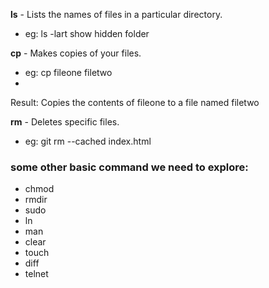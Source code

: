 **ls** - Lists the names of files in a particular  directory.
   - eg: ls -lart show hidden folder
   
 **cp** - Makes copies of your files.
  - eg: cp fileone filetwo
  - 
Result: Copies the contents of fileone to a file named filetwo

**rm** - Deletes specific files.
 - eg: git rm --cached index.html

### some other basic command we need to explore:
- chmod
- rmdir
- sudo
- ln
- man
- clear
- touch
- diff
- telnet